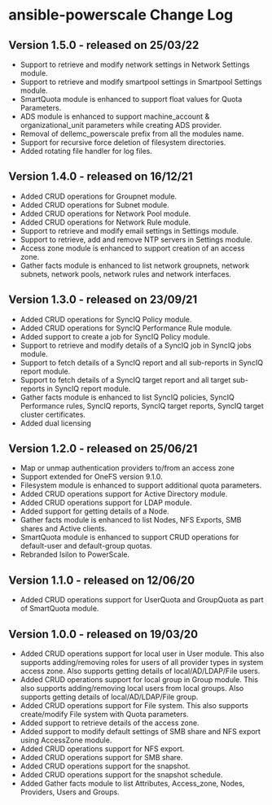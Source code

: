 # ansible-powerscale Change Log
## Version 1.5.0 - released on 25/03/22
- Support to retrieve and modify network settings in Network Settings module.
- Support to retrieve and modify smartpool settings in Smartpool Settings module.
- SmartQuota module is enhanced to support float values for Quota Parameters.
- ADS module is enhanced to support machine_account & organizational_unit parameters while creating ADS provider.
- Removal of dellemc_powerscale prefix from all the modules name.
- Support for recursive force deletion of filesystem directories.
- Added rotating file handler for log files.

## Version 1.4.0 - released on 16/12/21
- Added CRUD operations for Groupnet module.
- Added CRUD operations for Subnet module.
- Added CRUD operations for Network Pool module.
- Added CRUD operations for Network Rule module.
- Support to retrieve and modify email settings in Settings module.
- Support to retrieve, add and remove NTP servers in Settings module.
- Access zone module is enhanced to support creation of an access zone.
- Gather facts module is enhanced to list network groupnets, network subnets, network pools, network rules and network interfaces.

## Version 1.3.0 - released on 23/09/21
- Added CRUD operations for SyncIQ Policy module.
- Added CRUD operations for SyncIQ Performance Rule module.
- Added support to create a job for SyncIQ Policy module.
- Support to retrieve and modify details of a SyncIQ job in SyncIQ jobs module.
- Support to fetch details of a SyncIQ report and all sub-reports in SyncIQ report module.
- Support to fetch details of a SyncIQ target report and all target sub-reports in SyncIQ report module.
- Gather facts module is enhanced to list SyncIQ policies, SyncIQ Performance rules, SyncIQ reports, SyncIQ target reports, SyncIQ target cluster certificates. 
- Added dual licensing

## Version 1.2.0 - released on 25/06/21
- Map or unmap authentication providers to/from an access zone
- Support extended for OneFS version 9.1.0.
- Filesystem module is enhanced to support additional quota parameters.
- Added CRUD operations support for Active Directory module.
- Added CRUD operations support for LDAP module.
- Added support for getting details of a Node.
- Gather facts module is enhanced to list Nodes, NFS Exports, SMB shares and Active clients.
- SmartQuota module is enhanced to support CRUD operations for default-user and default-group quotas.
- Rebranded Isilon to PowerScale.

## Version 1.1.0 - released on 12/06/20
- Added CRUD operations support for UserQuota and GroupQuota as part of SmartQuota module.

## Version 1.0.0 - released on 19/03/20
- Added CRUD operations support for local user in User module. This also supports adding/removing roles for users of all provider types in system access zone. Also supports getting details of local/AD/LDAP/File users.
- Added CRUD operations support for local group in Group module. This also supports adding/removing local users from local groups. Also supports getting details of local/AD/LDAP/File group.
- Added CRUD operations support for File system. This also supports create/modify File system with Quota parameters.
- Added support to retrieve details of the access zone.
- Added support to modify default settings of SMB share and NFS export using AccessZone module.
- Added CRUD operations support for NFS export.
- Added CRUD operations support for SMB share.
- Added CRUD operations support for the snapshot.
- Added CRUD operations support for the snapshot schedule.
- Added Gather facts module to list Attributes, Access_zone, Nodes, Providers, Users and Groups.